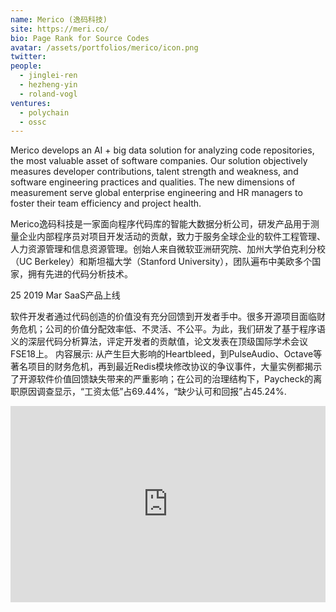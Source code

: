 ```yaml
---
name: Merico (逸码科技)
site: https://meri.co/
bio: Page Rank for Source Codes
avatar: /assets/portfolios/merico/icon.png
twitter: 
people:
  - jinglei-ren
  - hezheng-yin
  - roland-vogl
ventures:
  - polychain
  - ossc
---
```


Merico develops an AI + big data solution for analyzing code repositories, the most valuable asset of software companies. Our solution objectively measures developer contributions, talent strength and weakness, and software engineering practices and qualities. The new dimensions of measurement serve global enterprise engineering and HR managers to foster their team efficiency and project health.

Merico逸码科技是一家面向程序代码库的智能大数据分析公司，研发产品用于测量企业内部程序员对项目开发活动的贡献，致力于服务全球企业的软件工程管理、人力资源管理和信息资源管理。创始人来自微软亚洲研究院、加州大学伯克利分校（UC Berkeley）和斯坦福大学（Stanford University），团队遍布中美欧多个国家，拥有先进的代码分析技术。

25
2019 Mar
SaaS产品上线 

软件开发者通过代码创造的价值没有充分回馈到开发者手中。很多开源项目面临财务危机；公司的价值分配效率低、不灵活、不公平。为此，我们研发了基于程序语义的深层代码分析算法，评定开发者的贡献值，论文发表在顶级国际学术会议FSE18上。
内容展示: 从产生巨大影响的Heartbleed，到PulseAudio、Octave等著名项目的财务危机，再到最近Redis模块修改协议的争议事件，大量实例都揭示了开源软件价值回馈缺失带来的严重影响；在公司的治理结构下，Paycheck的离职原因调查显示，“工资太低”占69.44%，“缺少认可和回报”占45.24%.

<div class="zoom-container" style="
    position: relative;
    padding-bottom:56.25%;
    padding-top:30px;
    height:0;
    overflow:hidden;
">
  <iframe
    src="https://player.vimeo.com/video/351903125"
    width='640'
    height='360'
    allowfullscreen
    webkitallowfullscreen
    frameborder="0"
    style="
      position: absolute;
      top:0;
      left:0;
      width:100%;
      height:100%;
    "
  ></iframe>
</div>

